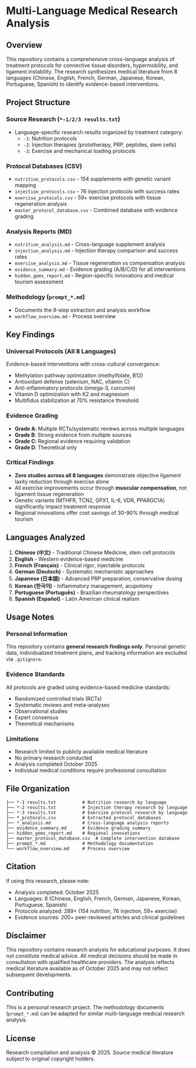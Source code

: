 # Multi-Language Medical Research Analysis

## Overview

This repository contains a comprehensive cross-language analysis of treatment protocols for connective tissue disorders, hypermobility, and ligament instability. The research synthesizes medical literature from 8 languages (Chinese, English, French, German, Japanese, Korean, Portuguese, Spanish) to identify evidence-based interventions.

## Project Structure

### Source Research (`*-1/2/3 results.txt`)
- Language-specific research results organized by treatment category:
  - `-1`: Nutrition protocols
  - `-2`: Injection therapies (prolotherapy, PRP, peptides, stem cells)
  - `-3`: Exercise and mechanical loading protocols

### Protocol Databases (CSV)
- `nutrition_protocols.csv` - 154 supplements with genetic variant mapping
- `injection_protocols.csv` - 76 injection protocols with success rates
- `exercise_protocols.csv` - 59+ exercise protocols with tissue regeneration analysis
- `master_protocol_database.csv` - Combined database with evidence grading

### Analysis Reports (MD)
- `nutrition_analysis.md` - Cross-language supplement analysis
- `injection_analysis.md` - Injection therapy comparison and success rates
- `exercise_analysis.md` - Tissue regeneration vs compensation analysis
- `evidence_summary.md` - Evidence grading (A/B/C/D) for all interventions
- `hidden_gems_report.md` - Region-specific innovations and medical tourism assessment

### Methodology (`prompt_*.md`)
- Documents the 9-step extraction and analysis workflow
- `workflow_overview.md` - Process overview

## Key Findings

### Universal Protocols (All 8 Languages)
Evidence-based interventions with cross-cultural convergence:
- Methylation pathway optimization (methylfolate, B12)
- Antioxidant defense (selenium, NAC, vitamin C)
- Anti-inflammatory protocols (omega-3, curcumin)
- Vitamin D optimization with K2 and magnesium
- Multifidus stabilization at 70% resistance threshold

### Evidence Grading
- **Grade A**: Multiple RCTs/systematic reviews across multiple languages
- **Grade B**: Strong evidence from multiple sources
- **Grade C**: Regional evidence requiring validation
- **Grade D**: Theoretical only

### Critical Findings
- **Zero studies across all 8 languages** demonstrate objective ligament laxity reduction through exercise alone
- All exercise improvements occur through **muscular compensation**, not ligament tissue regeneration
- Genetic variants (MTHFR, TCN2, GPX1, IL-6, VDR, PPARGC1A) significantly impact treatment response
- Regional innovations offer cost savings of 30-90% through medical tourism

## Languages Analyzed

1. **Chinese (中文)** - Traditional Chinese Medicine, stem cell protocols
2. **English** - Western evidence-based medicine
3. **French (Français)** - Clinical rigor, injectable protocols
4. **German (Deutsch)** - Systematic mechanistic approaches
5. **Japanese (日本語)** - Advanced PRP preparation, conservative dosing
6. **Korean (한국어)** - Inflammatory management, acupotomy
7. **Portuguese (Português)** - Brazilian rheumatology perspectives
8. **Spanish (Español)** - Latin American clinical realism

## Usage Notes

### Personal Information
This repository contains **general research findings only**. Personal genetic data, individualized treatment plans, and tracking information are excluded via `.gitignore`.

### Evidence Standards
All protocols are graded using evidence-based medicine standards:
- Randomized controlled trials (RCTs)
- Systematic reviews and meta-analyses
- Observational studies
- Expert consensus
- Theoretical mechanisms

### Limitations
- Research limited to publicly available medical literature
- No primary research conducted
- Analysis completed October 2025
- Individual medical conditions require professional consultation

## File Organization

```
├── *-1 results.txt          # Nutrition research by language
├── *-2 results.txt          # Injection therapy research by language
├── *-3 results.txt          # Exercise protocol research by language
├── *_protocols.csv          # Extracted protocol databases
├── *_analysis.md            # Cross-language analysis reports
├── evidence_summary.md      # Evidence grading summary
├── hidden_gems_report.md    # Regional innovations
├── master_protocol_database.csv  # Complete intervention database
├── prompt_*.md              # Methodology documentation
└── workflow_overview.md     # Process overview
```

## Citation

If using this research, please note:
- Analysis completed: October 2025
- Languages: 8 (Chinese, English, French, German, Japanese, Korean, Portuguese, Spanish)
- Protocols analyzed: 289+ (154 nutrition, 76 injection, 59+ exercise)
- Evidence sources: 200+ peer-reviewed articles and clinical guidelines

## Disclaimer

This repository contains research analysis for educational purposes. It does not constitute medical advice. All medical decisions should be made in consultation with qualified healthcare providers. The analysis reflects medical literature available as of October 2025 and may not reflect subsequent developments.

## Contributing

This is a personal research project. The methodology documents (`prompt_*.md`) can be adapted for similar multi-language medical research analysis.

## License

Research compilation and analysis © 2025. Source medical literature subject to original copyright holders.
